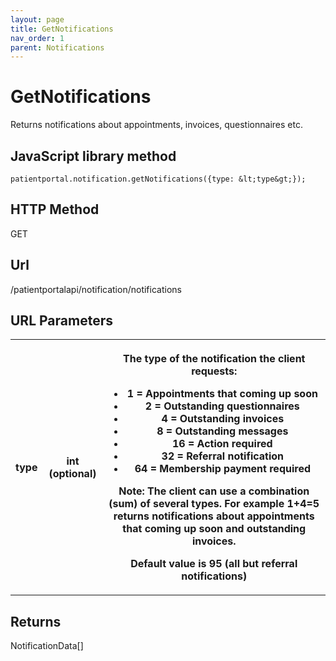 ```yaml
---
layout: page
title: GetNotifications
nav_order: 1
parent: Notifications
---
```


# GetNotificationsReturns notifications about appointments, invoices, questionnaires etc.## JavaScript library method```patientportal.notification.getNotifications({type: &lt;type&gt;});```## HTTP MethodGET## ****Url****/patientportalapi/notification/notifications## URL Parameters<table><tbody><tr><th><p>type</p></th><th><p>int (optional)</p></th><th><p>The type of the notification the client requests:</p><ul><li>1 = Appointments that coming up soon</li><li>2 = Outstanding questionnaires</li><li>4 = Outstanding invoices</li><li>8 = Outstanding messages</li><li>16 = Action required</li><li>32 = Referral notification</li><li>64 = Membership payment required</li></ul><p>Note: The client can use a combination (sum) of several types. For example 1+4=5 returns notifications about appointments that coming up soon and outstanding invoices.</p><p>Default value is 95 (all but referral notifications)</p></th></tr></tbody></table>## ReturnsNotificationData\[\]